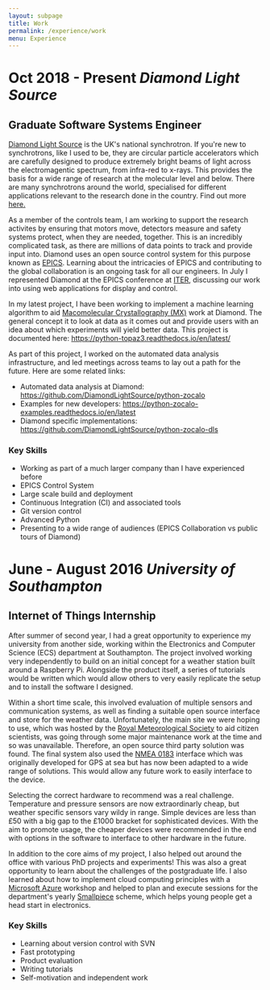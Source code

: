 ```yaml
---
layout: subpage
title: Work
permalink: /experience/work
menu: Experience
---
```


# Oct 2018 - Present *Diamond Light Source*
## **Graduate Software Systems Engineer**

[Diamond Light Source](https://www.diamond.ac.uk) is the UK's national synchrotron.
If you're new to synchrotrons, like I used to be, they are circular particle accelerators which are carefully designed to produce
extremely bright beams of light across the electromagentic spectrum, from infra-red to x-rays.
This provides the basis for a wide range of research at the molecular level and below.
There are many synchrotrons around the world, specialised for different applications relevant to the research done in the country.
Find out more [here.](https://lightsources.org/)

As a member of the controls team, I am working to support the research activites by ensuring that motors move, detectors measure and
safety systems protect, when they are needed, together.
This is an incredibly complicated task, as there are millions of data points to track and provide input into.
Diamond uses an open source control system for this purpose known as [EPICS](https://epics.anl.gov/).
Learning about the intricacies of EPICS and contributing to the global collaboration is an ongoing task for all our engineers.
In July I represented Diamond at the EPICS conference at [ITER](https://www.iter.org/), discussing our work into using web
applications for display and control.

In my latest project, I have been working to implement a machine learning algorithm to aid [Macomolecular Crystallography (MX)](https://www.diamond.ac.uk/Instruments/Techniques/Diffraction/MX) work at Diamond.
The general concept it to look at data as it comes out and provide users with an idea about which experiments will yield better data.
This project is documented here: https://python-topaz3.readthedocs.io/en/latest/

As part of this project, I worked on the automated data analysis infrastructure, and led meetings across teams to lay out a path for the future.
Here are some related links:

- Automated data analysis at Diamond: <https://github.com/DiamondLightSource/python-zocalo>
- Examples for new developers: <https://python-zocalo-examples.readthedocs.io/en/latest>
- Diamond specific implementations: <https://github.com/DiamondLightSource/python-zocalo-dls>

### Key Skills

- Working as part of a much larger company than I have experienced before
- EPICS Control System
- Large scale build and deployment
- Continuous Integration (CI) and associated tools
- Git version control
- Advanced Python
- Presenting to a wide range of audiences (EPICS Collaboration vs public tours of Diamond)

# June - August 2016 *University of Southampton*
## **Internet of Things Internship**

After summer of second year, I had a great opportunity to experience my university from another side, working within the Electronics and Computer Science (ECS) department at Southampton.
The project involved working very independently to build on an initial concept for a weather station built around a Raspberry Pi.
Alongside the product itself, a series of tutorials would be written which would allow others to very easily replicate the setup and to install the software I designed.

Within a short time scale, this involved evaluation of multiple sensors and communication systems, as well as finding a suitable open source interface and store for the weather data.
Unfortunately, the main site we were hoping to use, which was hosted by the [Royal Meteorological Society](https://www.rmets.org/) to aid citizen scientists, was going through some major maintenance work at the time and so was unavailable.
Therefore, an open source third party solution was found.
The final system also used the [NMEA 0183](https://en.wikipedia.org/wiki/NMEA_0183) interface which was originally developed for GPS at sea but has now been adapted to a wide range of solutions.
This would allow any future work to easily interface to the device.

Selecting the correct hardware to recommend was a real challenge.
Temperature and pressure sensors are now extraordinarly cheap, but weather specific sensors vary wildy in range.
Simple devices are less than £50 with a big gap to the £1000 bracket for sophisticated devices.
With the aim to promote usage, the cheaper devices were recommended in the end with options in the software to interface to other hardware in the future.

In addition to the core aims of my project, I also helped out around the office with various PhD projects and experiments!
This was also a great opportunity to learn about the challenges of the postgraduate life.
I also learned about how to implement cloud computing principles with a [Microsoft Azure](https://azure.microsoft.com/en-gb/) workshop and helped to plan and execute sessions for the department's yearly [Smallpiece](https://www.smallpeicetrust.org.uk/) scheme, which helps young people get a head start in electronics.

### Key Skills

- Learning about version control with SVN
- Fast prototyping
- Product evaluation
- Writing tutorials
- Self-motivation and independent work